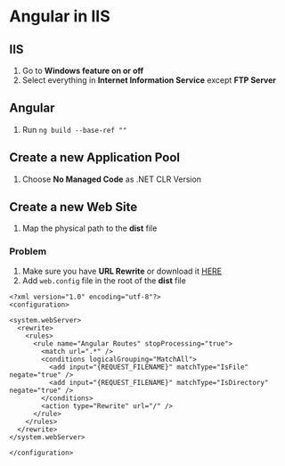 # Angular in IIS

## IIS
1. Go to **Windows feature on or off**
2. Select everything in **Internet Information Service** except **FTP Server**

## Angular
1. Run ```ng build --base-ref ""```

## Create a new **Application Pool**
1. Choose **No Managed Code** as .NET CLR Version
   
## Create a new **Web Site**
1. Map the physical path to the **dist** file

### Problem
1. Make sure you have **URL Rewrite** or download it [HERE](https://www.iis.net/downloads/microsoft/url-rewrite)
2. Add ```web.config``` file in the root of the **dist** file

```
<?xml version="1.0" encoding="utf-8"?>
<configuration>

<system.webServer>
  <rewrite>
    <rules>
      <rule name="Angular Routes" stopProcessing="true">
        <match url=".*" />
        <conditions logicalGrouping="MatchAll">
          <add input="{REQUEST_FILENAME}" matchType="IsFile" negate="true" />
          <add input="{REQUEST_FILENAME}" matchType="IsDirectory" negate="true" />
        </conditions>
        <action type="Rewrite" url="/" />
      </rule>
    </rules>
  </rewrite>
</system.webServer>

</configuration>
```
